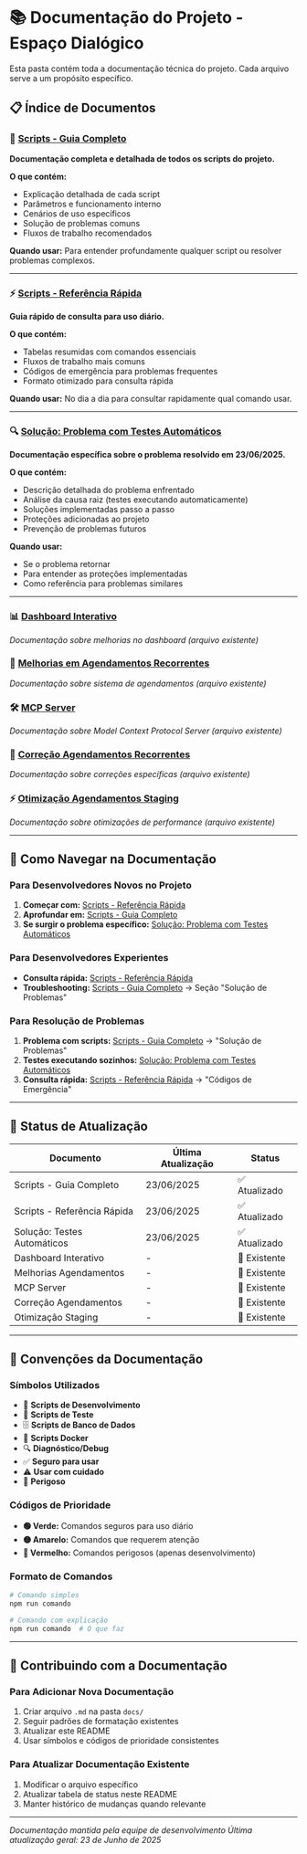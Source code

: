 # 📚 Documentação do Projeto - Espaço Dialógico

Esta pasta contém toda a documentação técnica do projeto. Cada arquivo serve a um propósito específico.

## 📋 Índice de Documentos

### 🚀 [Scripts - Guia Completo](./scripts-guia-completo.md)

**Documentação completa e detalhada de todos os scripts do projeto.**

**O que contém:**

- Explicação detalhada de cada script
- Parâmetros e funcionamento interno
- Cenários de uso específicos
- Solução de problemas comuns
- Fluxos de trabalho recomendados

**Quando usar:** Para entender profundamente qualquer script ou resolver problemas complexos.

---

### ⚡ [Scripts - Referência Rápida](./scripts-referencia-rapida.md)

**Guia rápido de consulta para uso diário.**

**O que contém:**

- Tabelas resumidas com comandos essenciais
- Fluxos de trabalho mais comuns
- Códigos de emergência para problemas frequentes
- Formato otimizado para consulta rápida

**Quando usar:** No dia a dia para consultar rapidamente qual comando usar.

---

### 🔍 [Solução: Problema com Testes Automáticos](./solucao-testes-automaticos.md)

**Documentação específica sobre o problema resolvido em 23/06/2025.**

**O que contém:**

- Descrição detalhada do problema enfrentado
- Análise da causa raiz (testes executando automaticamente)
- Soluções implementadas passo a passo
- Proteções adicionadas ao projeto
- Prevenção de problemas futuros

**Quando usar:**

- Se o problema retornar
- Para entender as proteções implementadas
- Como referência para problemas similares

---

### 📊 [Dashboard Interativo](./dashboard-interativo.md)

_Documentação sobre melhorias no dashboard (arquivo existente)_

### 🔄 [Melhorias em Agendamentos Recorrentes](./melhorias-agendamentos-recorrentes.md)

_Documentação sobre sistema de agendamentos (arquivo existente)_

### 🛠️ [MCP Server](./mcp-server.md)

_Documentação sobre Model Context Protocol Server (arquivo existente)_

### 🔧 [Correção Agendamentos Recorrentes](./correcao-agendamentos-recorrentes.md)

_Documentação sobre correções específicas (arquivo existente)_

### ⚡ [Otimização Agendamentos Staging](./otimizacao-agendamentos-staging.md)

_Documentação sobre otimizações de performance (arquivo existente)_

---

## 🎯 Como Navegar na Documentação

### Para Desenvolvedores Novos no Projeto

1. **Começar com:** [Scripts - Referência Rápida](./scripts-referencia-rapida.md)
2. **Aprofundar em:** [Scripts - Guia Completo](./scripts-guia-completo.md)
3. **Se surgir o problema específico:** [Solução: Problema com Testes Automáticos](./solucao-testes-automaticos.md)

### Para Desenvolvedores Experientes

- **Consulta rápida:** [Scripts - Referência Rápida](./scripts-referencia-rapida.md)
- **Troubleshooting:** [Scripts - Guia Completo](./scripts-guia-completo.md) → Seção "Solução de Problemas"

### Para Resolução de Problemas

1. **Problema com scripts:** [Scripts - Guia Completo](./scripts-guia-completo.md) → "Solução de Problemas"
2. **Testes executando sozinhos:** [Solução: Problema com Testes Automáticos](./solucao-testes-automaticos.md)
3. **Consulta rápida:** [Scripts - Referência Rápida](./scripts-referencia-rapida.md) → "Códigos de Emergência"

---

## 🔄 Status de Atualização

| Documento                   | Última Atualização | Status        |
| --------------------------- | ------------------ | ------------- |
| Scripts - Guia Completo     | 23/06/2025         | ✅ Atualizado |
| Scripts - Referência Rápida | 23/06/2025         | ✅ Atualizado |
| Solução: Testes Automáticos | 23/06/2025         | ✅ Atualizado |
| Dashboard Interativo        | -                  | 📄 Existente  |
| Melhorias Agendamentos      | -                  | 📄 Existente  |
| MCP Server                  | -                  | 📄 Existente  |
| Correção Agendamentos       | -                  | 📄 Existente  |
| Otimização Staging          | -                  | 📄 Existente  |

---

## 📝 Convenções da Documentação

### Símbolos Utilizados

- 🚀 **Scripts de Desenvolvimento**
- 🧪 **Scripts de Teste**
- 🗄️ **Scripts de Banco de Dados**
- 🐳 **Scripts Docker**
- 🔍 **Diagnóstico/Debug**
- ✅ **Seguro para usar**
- ⚠️ **Usar com cuidado**
- 🔴 **Perigoso**

### Códigos de Prioridade

- **🟢 Verde:** Comandos seguros para uso diário
- **🟡 Amarelo:** Comandos que requerem atenção
- **🔴 Vermelho:** Comandos perigosos (apenas desenvolvimento)

### Formato de Comandos

```bash
# Comando simples
npm run comando

# Comando com explicação
npm run comando  # O que faz
```

---

## 🤝 Contribuindo com a Documentação

### Para Adicionar Nova Documentação

1. Criar arquivo `.md` na pasta `docs/`
2. Seguir padrões de formatação existentes
3. Atualizar este README
4. Usar símbolos e códigos de prioridade consistentes

### Para Atualizar Documentação Existente

1. Modificar o arquivo específico
2. Atualizar tabela de status neste README
3. Manter histórico de mudanças quando relevante

---

_Documentação mantida pela equipe de desenvolvimento_
_Última atualização geral: 23 de Junho de 2025_
